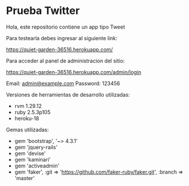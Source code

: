 # Prueba Twitter

Hola, este repositorio contiene un app tipo Tweet

Para testearla debes ingresar al siguiente link:

https://quiet-garden-36516.herokuapp.com/

Para acceder al panel de administracion del sitio:

https://quiet-garden-36516.herokuapp.com/admin/login

Email: admin@example.com
Password: 123456

Versiones de herramientas de desarrollo utilizadas:

- rvm 1.29.12
- ruby 2.5.3p105
- heroku-18

Gemas utilizadas:

- gem 'bootstrap', '~> 4.3.1'
- gem 'jquery-rails'
- gem 'devise'
- gem 'kaminari'
- gem 'activeadmin' 
- gem 'faker', :git => 'https://github.com/faker-ruby/faker.git', :branch => 'master'
